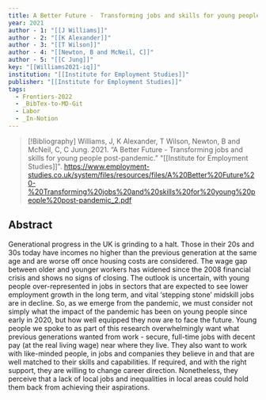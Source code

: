 ```yaml
---
title: A Better Future -  Transforming jobs and skills for young people post-pandemic
year: 2021
author - 1: "[[J Williams]]"
author - 2: "[[K Alexander]]"
author - 3: "[[T Wilson]]"
author - 4: "[[Newton, B and McNeil, C]]"
author - 5: "[[C Jung]]"
key: "[[Williams2021-iq]]"
institution: "[[Institute for Employment Studies]]"
publisher: "[[Institute for Employment Studies]]"
tags:
  - Frontiers-2022
  - _BibTex-to-MD-Git
  - Labor
  - _In-Notion
---
```


> [!Bibliography]
> Williams, J, K Alexander, T Wilson, Newton, B and McNeil, C, C Jung. 2021. “A Better Future -  Transforming jobs and skills for young people post-pandemic.” "[[Institute for Employment Studies]]". https://www.employment-studies.co.uk/system/files/resources/files/A%20Better%20Future%20-%20Transforming%20jobs%20and%20skills%20for%20young%20people%20post-pandemic_2.pdf

## Abstract
Generational progress in the UK is grinding to a halt. Those in their 20s and 30s today have incomes no higher than the previous generation at the same age and are worse off once housing costs are considered. The wage gap between older and younger workers has widened since the 2008 financial crisis and shows no signs of closing. The outlook is uncertain, with young people over-represented in jobs in sectors that are expected to see lower employment growth in the long term, and vital ‘stepping stone’ midskill jobs are in decline. So, as we emerge from the pandemic, we must consider not simply what the impact of the pandemic has been on young people since early in 2020, but how well equipped they now are to face the future. Young people we spoke to as part of this research overwhelmingly want what previous generations wanted from work -  secure, full-time jobs with decent pay (at the real living wage) near where they live. They also want to work with like-minded people, in jobs and companies they believe in and that are well matched to their skills and capabilities. If required, and with the right support, they are willing to change career direction. Nonetheless, they perceive that a lack of local jobs and inequalities in local areas could hold them back from achieving their aspirations.